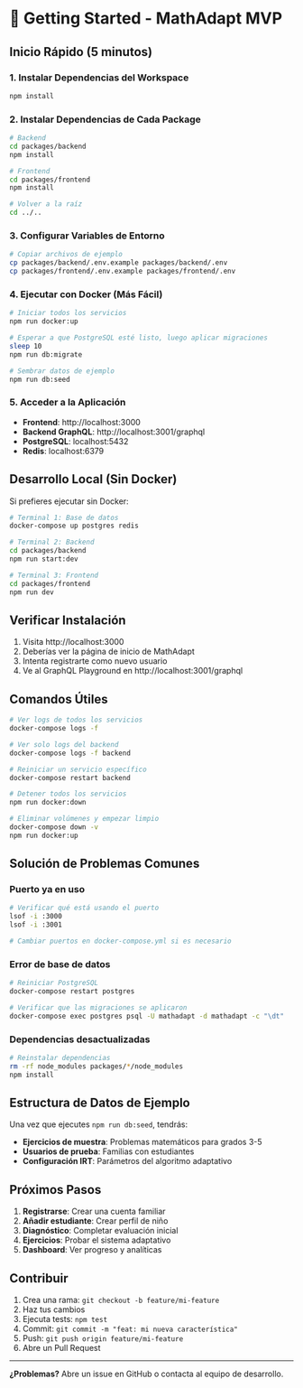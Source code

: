 # 🚀 Getting Started - MathAdapt MVP

## Inicio Rápido (5 minutos)

### 1. Instalar Dependencias del Workspace

```bash
npm install
```

### 2. Instalar Dependencias de Cada Package

```bash
# Backend
cd packages/backend
npm install

# Frontend
cd packages/frontend  
npm install

# Volver a la raíz
cd ../..
```

### 3. Configurar Variables de Entorno

```bash
# Copiar archivos de ejemplo
cp packages/backend/.env.example packages/backend/.env
cp packages/frontend/.env.example packages/frontend/.env
```

### 4. Ejecutar con Docker (Más Fácil)

```bash
# Iniciar todos los servicios
npm run docker:up

# Esperar a que PostgreSQL esté listo, luego aplicar migraciones
sleep 10
npm run db:migrate

# Sembrar datos de ejemplo
npm run db:seed
```

### 5. Acceder a la Aplicación

- **Frontend**: http://localhost:3000
- **Backend GraphQL**: http://localhost:3001/graphql
- **PostgreSQL**: localhost:5432
- **Redis**: localhost:6379

## Desarrollo Local (Sin Docker)

Si prefieres ejecutar sin Docker:

```bash
# Terminal 1: Base de datos
docker-compose up postgres redis

# Terminal 2: Backend
cd packages/backend
npm run start:dev

# Terminal 3: Frontend
cd packages/frontend
npm run dev
```

## Verificar Instalación

1. Visita http://localhost:3000
2. Deberías ver la página de inicio de MathAdapt
3. Intenta registrarte como nuevo usuario
4. Ve al GraphQL Playground en http://localhost:3001/graphql

## Comandos Útiles

```bash
# Ver logs de todos los servicios
docker-compose logs -f

# Ver solo logs del backend
docker-compose logs -f backend

# Reiniciar un servicio específico
docker-compose restart backend

# Detener todos los servicios
npm run docker:down

# Eliminar volúmenes y empezar limpio
docker-compose down -v
npm run docker:up
```

## Solución de Problemas Comunes

### Puerto ya en uso
```bash
# Verificar qué está usando el puerto
lsof -i :3000
lsof -i :3001

# Cambiar puertos en docker-compose.yml si es necesario
```

### Error de base de datos
```bash
# Reiniciar PostgreSQL
docker-compose restart postgres

# Verificar que las migraciones se aplicaron
docker-compose exec postgres psql -U mathadapt -d mathadapt -c "\dt"
```

### Dependencias desactualizadas
```bash
# Reinstalar dependencias
rm -rf node_modules packages/*/node_modules
npm install
```

## Estructura de Datos de Ejemplo

Una vez que ejecutes `npm run db:seed`, tendrás:

- **Ejercicios de muestra**: Problemas matemáticos para grados 3-5
- **Usuarios de prueba**: Familias con estudiantes
- **Configuración IRT**: Parámetros del algoritmo adaptativo

## Próximos Pasos

1. **Registrarse**: Crear una cuenta familiar
2. **Añadir estudiante**: Crear perfil de niño
3. **Diagnóstico**: Completar evaluación inicial
4. **Ejercicios**: Probar el sistema adaptativo
5. **Dashboard**: Ver progreso y analíticas

## Contribuir

1. Crea una rama: `git checkout -b feature/mi-feature`
2. Haz tus cambios
3. Ejecuta tests: `npm test`
4. Commit: `git commit -m "feat: mi nueva característica"`
5. Push: `git push origin feature/mi-feature`
6. Abre un Pull Request

---

**¿Problemas?** Abre un issue en GitHub o contacta al equipo de desarrollo.